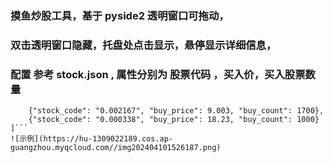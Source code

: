 ### 摸鱼炒股工具，基于 pyside2 透明窗口可拖动，
### 双击透明窗口隐藏，托盘处点击显示，悬停显示详细信息，
### 配置 参考 stock.json , 属性分别为 股票代码 ，买入价，买入股票数量
```[
    {"stock_code": "0.002167", "buy_price": 9.003, "buy_count": 1700},
    {"stock_code": "0.000338", "buy_price": 18.23, "buy_count": 1000}
]```
![示例](https://hu-1309022189.cos.ap-guangzhou.myqcloud.com//img202404101526187.png)
